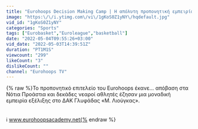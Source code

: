 ```yaml
---
title: "Eurohoops Decision Making Camp | Η απόλυτη προπονητική εμπειρία μπάσκετ στη Γλυφάδα"
image: "https:\/\/i.ytimg.com\/vi\/1gKoS0Z1yNY\/hqdefault.jpg"
vid_id: "1gKoS0Z1yNY"
categories: "Sports"
tags: ["Eurobasket","Euroleague","basketball"]
date: "2022-05-04T09:55:26+03:00"
vid_date: "2022-05-03T14:39:51Z"
duration: "PT1M1S"
viewcount: "299"
likeCount: "3"
dislikeCount: ""
channel: "Eurohoops TV"
---
```

{% raw %}Το προπονητικό επιτελείο του Eurohoops έκανε… απόβαση στα Νότια Προάστια και δεκάδες νεαροί αθλητές έζησαν μια μοναδική εμπειρία εξέλιξης στο ΔΑΚ Γλυφάδας «Μ. Λιούγκας».<br /><br /><br />ℹ️ www.eurohoopsacademy.net{% endraw %}
